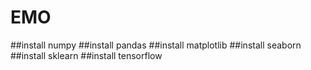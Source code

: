 # EMO
##install numpy
##install pandas
##install matplotlib
##install seaborn
##install sklearn
##install tensorflow
